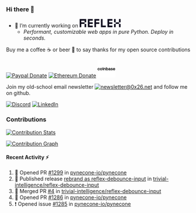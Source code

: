 ### Hi there 👋

- 🔭 I’m currently working on [![Reflex](assets/reflex.svg)](https://github.com/pynecone-io/pynecone)
  - _Performant, customizable web apps in pure Python. Deploy in seconds._

Buy me a coffee ☕️ or beer 🍺 to say thanks for my open source contributions

[![Paypal Donate](https://img.shields.io/badge/PayPal-00457C?style=for-the-badge&logo=paypal&logoColor=white)](https://www.paypal.com/donate/?business=K7SKQ67XCPB78&no_recurring=0&item_name=Buy+me+a+coffee+%E2%98%95%EF%B8%8F+or+beer+%F0%9F%8D%BA+to+say+thanks+for+my+open+source+contributions&currency_code=USD)
[![Ethereum Donate](https://img.shields.io/badge/Ethereum-blue?logo=ethereum&labelColor=navy&style=flat-square)](https://etherscan.io/address/0x9c71dd020f575105F49AAF8CA9DC7Fd521C91edd)
[<img alt="Coinbase Donate" src="assets/coinbase.svg">](https://masenf.cb.id)

Join my old-school email newsletter 
[![newsletter@0x26.net](https://img.shields.io/badge/newsletter%400x26.net-blue?logo=maildotru&style=flat-square&labelColor=darkblue
)](mailto:newsletter@0x26.net?subject=Connect%20with%20@masenf&body=Hello%20👋,%20I'd%20like%20to%20join%20your%20mailing%20list.) and follow me on github.

[![Discord](https://img.shields.io/badge/Discord-5865F2?style=for-the-badge&logo=discord&logoColor=white)](https://discordapp.com/users/1097061352452935730)
[![LinkedIn](https://img.shields.io/badge/LinkedIn-0077B5?style=for-the-badge&logo=linkedin&logoColor=white)](https://www.linkedin.com/in/masen-furer-445b05132)

### Contributions

[![Contribution Stats](https://github-contribution-stats.vercel.app/api/?username=masenf)](https://github.com/LordDashMe/github-contribution-stats/)

[![Contribution Graph](https://github-readme-activity-graph.vercel.app/graph?username=masenf&theme=github)](https://github.com/Ashutosh00710/github-readme-activity-graph)

#### Recent Activity :zap:
<!--START_SECTION:activity-->
1. 💪 Opened PR [#1299](https://github.com/pynecone-io/pynecone/pull/1299) in [pynecone-io/pynecone](https://github.com/pynecone-io/pynecone)
2. 🚀 Published release [rebrand as reflex-debounce-input](https://github.com/trivial-intelligence/reflex-debounce-input/releases/tag/v0.4) in [trivial-intelligence/reflex-debounce-input](https://github.com/trivial-intelligence/reflex-debounce-input)
3. 🎉 Merged PR [#4](https://github.com/trivial-intelligence/reflex-debounce-input/pull/4) in [trivial-intelligence/reflex-debounce-input](https://github.com/trivial-intelligence/reflex-debounce-input)
4. 💪 Opened PR [#1286](https://github.com/pynecone-io/pynecone/pull/1286) in [pynecone-io/pynecone](https://github.com/pynecone-io/pynecone)
5. ❗ Opened issue [#1285](https://github.com/pynecone-io/pynecone/issues/1285) in [pynecone-io/pynecone](https://github.com/pynecone-io/pynecone)
<!--END_SECTION:activity-->


<!--
- 🌱 I’m currently learning ...
- 👯 I’m looking to collaborate on ...
- 🤔 I’m looking for help with ...
- 💬 Ask me about ...
- 📫 How to reach me: ...
- 😄 Pronouns: ...
- ⚡ Fun fact: ...
-->
